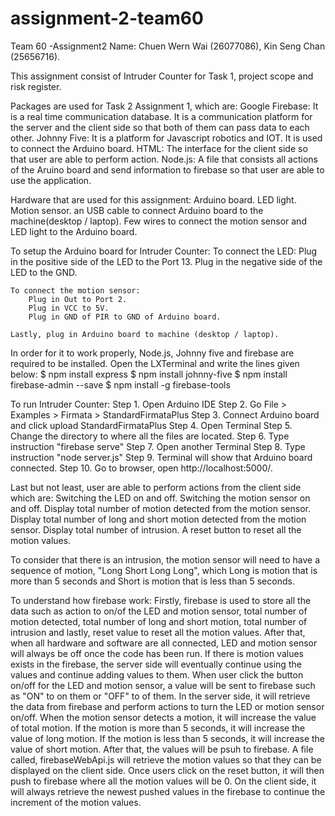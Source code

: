 # assignment-2-team60
Team 60 -Assignment2
Name: Chuen Wern Wai (26077086), Kin Seng Chan (25656716).

This assignment consist of Intruder Counter for Task 1, project scope and risk register.


Packages are used for Task 2 Assignment 1, which are:
  Google Firebase:  It is a real time communication database. It is a communication platform for the server and the client side so that both of them can pass data to each other.
	Johnny Five: 	It is a platform for Javascript robotics and IOT. It is used to connect the Arduino board.
	HTML:			The interface for the client side so that user are able to perform action.
	Node.js:		A file that consists all actions of the Aruino board and send information to firebase so that user are able to use the application.


Hardware that are used for this assignment:
	Arduino board.
	LED light.
	Motion sensor.
	an USB cable to connect Arduino board to the machine(desktop / laptop).
	Few wires to connect the motion sensor and LED light to the Arduino board.


To setup the Arduino board for Intruder Counter:
	To connect the LED:
		Plug in the positive side of the LED to the Port 13.
		Plug in the negative side of the LED to the GND.

	To connect the motion sensor:
		Plug in Out to Port 2.
		Plug in VCC to 5V.
		Plug in GND of PIR to GND of Arduino board.

	Lastly, plug in Arduino board to machine (desktop / laptop).


In order for it to work properly, Node.js, Johnny five and firebase are required to be installed. Open the LXTerminal and write the lines given below:
	$ npm install express
	$ npm install johnny-five
	$ npm install firebase-admin --save
  $ npm install -g firebase-tools


To run Intruder Counter:
	Step 1. Open Arduino IDE
	Step 2. Go File > Examples > Firmata > StandardFirmataPlus
	Step 3. Connect Arduino board and click upload StandardFirmataPlus 
	Step 4. Open Terminal
  Step 5. Change the directory to where all the files are located.
  Step 6. Type instruction "firebase serve"
  Step 7. Open another Terminal
	Step 8. Type instruction "node server.js" 
	Step 9. Terminal will show that Arduino board connected.
	Step 10. Go to browser, open http://localhost:5000/.


Last but not least, user are able to perform actions from the client side which are:
	Switching the LED on and off.
	Switching the motion sensor on and off.
	Display total number of motion detected from the motion sensor.
	Display total number of long and short motion detected from the motion sensor.
  Display total number of intrusion.
  A reset button to reset all the motion values.
  
  
To consider that there is an intrusion, the motion sensor will need to have a sequence of motion, "Long Short Long Long", which Long is motion that is more than 5 seconds and Short is motion that is less than 5 seconds.


To understand how firebase work:
Firstly, firebase is used to store all the data such as action to on/of the LED and motion sensor, total number of motion detected, total number of long and short motion, total number of intrusion and lastly, reset value to reset all the motion values.
After that, when all hardware and software are all connected, LED and motion sensor will always be off once the code has been run. If there is motion values exists in the firebase, the server side will eventually continue using the values and continue adding values to them. When user click the button on/off for the LED and motion sensor, a value will be sent to firebase such as "ON" to on them or "OFF" to of them. In the server side, it will retrieve the data from firebase and perform actions to turn the LED or motion sensor on/off. When the motion sensor detects a motion, it will increase the value of total motion. If the motion is more than 5 seconds, it will increase the value of long motion. If the motion is less than 5 seconds, it will increase the value of short motion. After that, the values will be psuh to firebase. A file called, firebaseWebApi.js will retrieve the motion values so that they can be displayed on the client side. Once users click on the reset button, it will then push to firebase where all the motion values will be 0. On the client side, it will always retrieve the newest pushed values in the firebase to continue the increment of the motion values.



